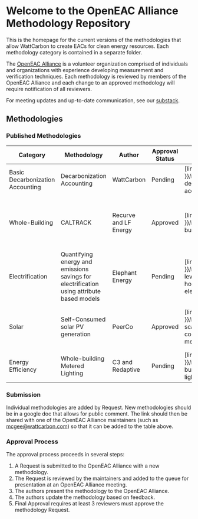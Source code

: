 # Welcome to the OpenEAC Alliance Methodology Repository


This is the homepage for the current versions of the methodologies that allow WattCarbon to create EACs for clean energy resources. Each methodology category is contained in a separate folder.

The [OpenEAC Alliance](https://www.openeac.org/) is a volunteer organization comprised of individuals and organizations with experience developing measurement and verification techniques. Each methodology is reviewed by members of the OpenEAC Alliance and each change to an approved methodology will require notification of all reviewers.

For meeting updates and up-to-date communication, see our [substack](https://www.openeac.org/).

## Methodologies

### Published Methodologies

| Category           | Methodology                                      | Author      | Approval Status | URL | Approved By |
| ------------------ | ------------------------------------------------ | -------------- | ------------  | ------------ | ------------  |
| Basic Decarbonization Accounting  | Decarbonization Accounting        | WattCarbon   | Pending  | [link]({{ site.baseurl }}/methodologies/basic-decarbonization-accounting) | *  |
| Whole-Building     | CALTRACK                                      | Recurve and LF Energy  | Approved  | [link]({{ site.baseurl }}/methodologies/whole-building-metered) | US Department of Energy, California Public Utilities Commission | 
| Electrification    | Quantifying energy and emissions savings for electrification using attribute based models |Elephant Energy| Pending | [link]({{ site.baseurl }}/methodologies/device-level-heating-household-electrification) | *  |
| Solar              | Self-Consumed solar PV generation                | PeerCo         | Approved | [link]({{ site.baseurl }}/methodologies/small-scale-solar-self-consumption-methodology)  | Chris Segerblom, Nicholas Burgess, Sebnem Rusitschka |
| Energy Efficiency  | Whole-building Metered Lighting                  | C3 and Redaptive | Pending  | [link]({{ site.baseurl }}/methodologies/whole-building-metered-lighting)  | *  |

### Submission
Individual methodologies are added by Request. New methodologies should be in a google doc that allows for public comment. The link should then be shared with one of the OpenEAC Alliance maintainers (such as [mcgee@wattcarbon.com](mcgee@wattcarbon.com)) so that it can be added to the table above.

### Approval Process

The approval process proceeds in several steps:

1. A Request is submitted to the OpenEAC Alliance with a new methodology.
2. The Request is reviewed by the maintainers and added to the queue for presentation at an OpenEAC Alliance meeting.
3. The authors present the methodology to the OpenEAC Alliance.
4. The authors update the methodology based on feedback.
5. Final Approval requires at least 3 reviewers must approve the methodology Request.
